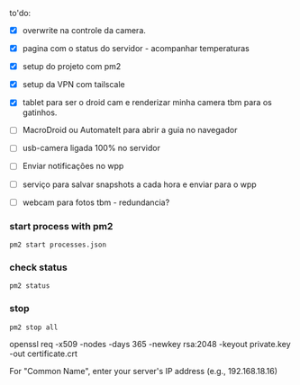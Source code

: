 to'do:
- [x] overwrite na controle da camera.
- [x] pagina com o status do servidor - acompanhar temperaturas
- [x] setup do projeto com pm2
- [x] setup da VPN com tailscale
- [x] tablet para ser o droid cam e renderizar minha camera tbm para os gatinhos.
- [ ] MacroDroid ou AutomateIt para abrir a guia no navegador
- [ ] usb-camera ligada 100% no servidor
- [ ] Enviar notificações no wpp
- [ ] serviço para salvar snapshots a cada hora e enviar para o wpp
- [ ] webcam para fotos tbm - redundancia?


### start process with pm2
```
pm2 start processes.json
```

### check status

```
pm2 status
```

### stop

```
pm2 stop all
```

openssl req -x509 -nodes -days 365 -newkey rsa:2048 -keyout private.key -out certificate.crt

For "Common Name", enter your server's IP address (e.g., 192.168.18.16)
